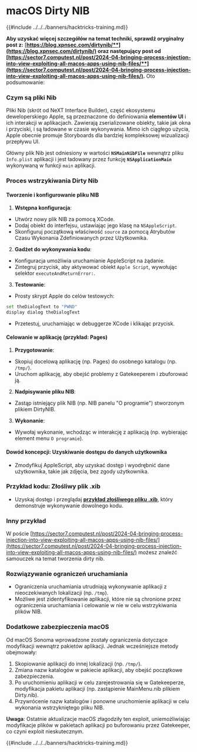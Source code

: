 # macOS Dirty NIB

{{#include ../../../banners/hacktricks-training.md}}

**Aby uzyskać więcej szczegółów na temat techniki, sprawdź oryginalny post z:** [**https://blog.xpnsec.com/dirtynib/**](https://blog.xpnsec.com/dirtynib/) oraz następujący post od [**https://sector7.computest.nl/post/2024-04-bringing-process-injection-into-view-exploiting-all-macos-apps-using-nib-files/**](https://sector7.computest.nl/post/2024-04-bringing-process-injection-into-view-exploiting-all-macos-apps-using-nib-files/)**.** Oto podsumowanie:

### Czym są pliki Nib

Pliki Nib (skrót od NeXT Interface Builder), część ekosystemu deweloperskiego Apple, są przeznaczone do definiowania **elementów UI** i ich interakcji w aplikacjach. Zawierają zserializowane obiekty, takie jak okna i przyciski, i są ładowane w czasie wykonywania. Mimo ich ciągłego użycia, Apple obecnie promuje Storyboards dla bardziej kompleksowej wizualizacji przepływu UI.

Główny plik Nib jest odniesiony w wartości **`NSMainNibFile`** wewnątrz pliku `Info.plist` aplikacji i jest ładowany przez funkcję **`NSApplicationMain`** wykonywaną w funkcji `main` aplikacji.

### Proces wstrzykiwania Dirty Nib

#### Tworzenie i konfigurowanie pliku NIB

1. **Wstępna konfiguracja**:
- Utwórz nowy plik NIB za pomocą XCode.
- Dodaj obiekt do interfejsu, ustawiając jego klasę na `NSAppleScript`.
- Skonfiguruj początkową właściwość `source` za pomocą Atrybutów Czasu Wykonania Zdefiniowanych przez Użytkownika.
2. **Gadżet do wykonywania kodu**:
- Konfiguracja umożliwia uruchamianie AppleScript na żądanie.
- Zintegruj przycisk, aby aktywować obiekt `Apple Script`, wywołując selektor `executeAndReturnError:`.
3. **Testowanie**:

- Prosty skrypt Apple do celów testowych:

```bash
set theDialogText to "PWND"
display dialog theDialogText
```

- Przetestuj, uruchamiając w debuggerze XCode i klikając przycisk.

#### Celowanie w aplikację (przykład: Pages)

1. **Przygotowanie**:
- Skopiuj docelową aplikację (np. Pages) do osobnego katalogu (np. `/tmp/`).
- Uruchom aplikację, aby obejść problemy z Gatekeeperem i zbuforować ją.
2. **Nadpisywanie pliku NIB**:
- Zastąp istniejący plik NIB (np. NIB panelu "O programie") stworzonym plikiem DirtyNIB.
3. **Wykonanie**:
- Wywołaj wykonanie, wchodząc w interakcję z aplikacją (np. wybierając element menu `O programie`).

#### Dowód koncepcji: Uzyskiwanie dostępu do danych użytkownika

- Zmodyfikuj AppleScript, aby uzyskać dostęp i wyodrębnić dane użytkownika, takie jak zdjęcia, bez zgody użytkownika.

### Przykład kodu: Złośliwy plik .xib

- Uzyskaj dostęp i przeglądaj [**przykład złośliwego pliku .xib**](https://gist.github.com/xpn/16bfbe5a3f64fedfcc1822d0562636b4), który demonstruje wykonywanie dowolnego kodu.

### Inny przykład

W poście [https://sector7.computest.nl/post/2024-04-bringing-process-injection-into-view-exploiting-all-macos-apps-using-nib-files/](https://sector7.computest.nl/post/2024-04-bringing-process-injection-into-view-exploiting-all-macos-apps-using-nib-files/) możesz znaleźć samouczek na temat tworzenia dirty nib.

### Rozwiązywanie ograniczeń uruchamiania

- Ograniczenia uruchamiania utrudniają wykonywanie aplikacji z nieoczekiwanych lokalizacji (np. `/tmp`).
- Możliwe jest zidentyfikowanie aplikacji, które nie są chronione przez ograniczenia uruchamiania i celowanie w nie w celu wstrzykiwania plików NIB.

### Dodatkowe zabezpieczenia macOS

Od macOS Sonoma wprowadzone zostały ograniczenia dotyczące modyfikacji wewnątrz pakietów aplikacji. Jednak wcześniejsze metody obejmowały:

1. Skopiowanie aplikacji do innej lokalizacji (np. `/tmp/`).
2. Zmiana nazw katalogów w pakiecie aplikacji, aby obejść początkowe zabezpieczenia.
3. Po uruchomieniu aplikacji w celu zarejestrowania się w Gatekeeperze, modyfikacja pakietu aplikacji (np. zastąpienie MainMenu.nib plikiem Dirty.nib).
4. Przywrócenie nazw katalogów i ponowne uruchomienie aplikacji w celu wykonania wstrzykniętego pliku NIB.

**Uwaga**: Ostatnie aktualizacje macOS złagodziły ten exploit, uniemożliwiając modyfikacje plików w pakietach aplikacji po buforowaniu przez Gatekeeper, co czyni exploit nieskutecznym.

{{#include ../../../banners/hacktricks-training.md}}
